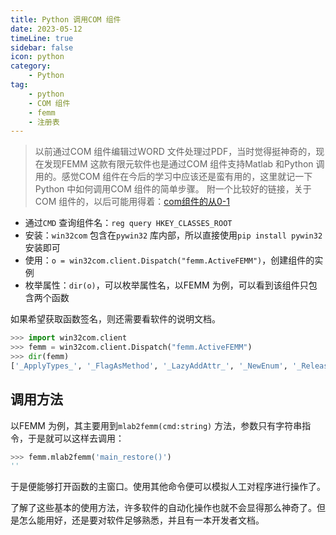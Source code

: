```yaml
---  
title: Python 调用COM 组件  
date: 2023-05-12
timeLine: true
sidebar: false  
icon: python
category:  
    - Python      
tag:   
    - python   
    - COM 组件 
    - femm  
    - 注册表  
---   
```



> 以前通过COM 组件编辑过WORD 文件处理过PDF，当时觉得挺神奇的，现在发现FEMM 这款有限元软件也是通过COM 组件支持Matlab 和Python 调用的。感觉COM 组件在今后的学习中应该还是蛮有用的，这里就记一下Python 中如何调用COM 组件的简单步骤。 
> 附一个比较好的链接，关于COM 组件的，以后可能用得着：[com组件的从0-1](https://tttang.com/archive/1824/)

- 通过`CMD` 查询组件名：`reg query HKEY_CLASSES_ROOT`  
- 安装：`win32com` 包含在`pywin32` 库内部，所以直接使用`pip install pywin32` 安装即可   
- 使用：`o = win32com.client.Dispatch("femm.ActiveFEMM")`，创建组件的实例  
- 枚举属性：`dir(o)`，可以枚举属性名，以FEMM 为例，可以看到该组件只包含两个函数   

如果希望获取函数签名，则还需要看软件的说明文档。  
```python  
>>> import win32com.client
>>> femm = win32com.client.Dispatch("femm.ActiveFEMM")
>>> dir(femm)
['_ApplyTypes_', '_FlagAsMethod', '_LazyAddAttr_', '_NewEnum', '_Release_', '_UpdateWithITypeInfo_', '__AttrToID__', '__LazyMap__', '__bool__', '__call__', '__class__', '__delattr__', '__dict__', '__dir__', '__doc__', '__eq__', '__format__', '__ge__', '__getattr__', '__getattribute__', '__getitem__', '__getstate__', '__gt__', '__hash__', '__init__', '__init_subclass__', '__int__', '__le__', '__len__', '__lt__', '__module__', '__ne__', '__new__', '__reduce__', '__reduce_ex__', '__repr__', '__setattr__', '__setitem__', '__sizeof__', '__str__', '__subclasshook__', '__weakref__', '_builtMethods_', '_dir_ole_', '_enum_', '_find_dispatch_type_', '_get_good_object_', '_get_good_single_object_', '_lazydata_', '_make_method_', '_mapCachedItems_', '_oleobj_', '_olerepr_', '_print_details_', '_proc_', '_unicode_to_string_', '_username_', '_wrap_dispatch_', 'call2femm', 'mlab2femm']
```

## 调用方法  
以FEMM 为例，其主要用到`mlab2femm(cmd:string)` 方法，参数只有字符串指令，于是就可以这样去调用：  
```python  
>>> femm.mlab2femm('main_restore()')
''
```

于是便能够打开函数的主窗口。使用其他命令便可以模拟人工对程序进行操作了。  

了解了这些基本的使用方法，许多软件的自动化操作也就不会显得那么神奇了。但是怎么能用好，还是要对软件足够熟悉，并且有一本开发者文档。    